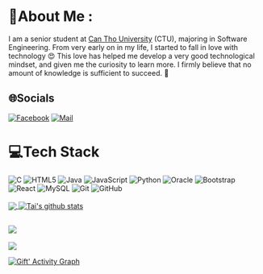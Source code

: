 # 💫About Me :
  I am a senior student at [Can Tho University](https://www.ctu.edu.vn/) (CTU), majoring in Software Engineering. From very early on in my life, I started to fall in love with technology 😍 This love has helped me develop a very good technological mindset, and given me the curiosity to learn more. I firmly believe that no amount of knowledge is sufficient to succeed. 🧠

## 🌐Socials
[![Facebook](https://img.shields.io/badge/Facebook-%231877F2.svg?logo=Facebook&logoColor=white)](https://facebook.com/https://www.facebook.com/tai.nhat.927758) 
[![Mail](https://img.shields.io/badge/-tainn.dv@gmail.com-gray?style=flat-square&logo=gmail&logoColor=red)](mailto:tainn.dv@gmail.com)

# 💻Tech Stack
![C](https://img.shields.io/badge/c-%2300599C.svg?style=for-the-badge&logo=c&logoColor=white) 
![HTML5](https://img.shields.io/badge/html5-%23E34F26.svg?style=for-the-badge&logo=html5&logoColor=white) 
![Java](https://img.shields.io/badge/java-%23ED8B00.svg?style=for-the-badge&logo=java&logoColor=white) 
![JavaScript](https://img.shields.io/badge/javascript-%23323330.svg?style=for-the-badge&logo=javascript&logoColor=%23F7DF1E) 
![Python](https://img.shields.io/badge/python-3670A0?style=for-the-badge&logo=python&logoColor=ffdd54) 
![Oracle](https://img.shields.io/badge/Oracle-F80000?style=for-the-badge&logo=oracle&logoColor=white) 
![Bootstrap](https://img.shields.io/badge/bootstrap-%23563D7C.svg?style=for-the-badge&logo=bootstrap&logoColor=white)
![React](https://img.shields.io/badge/-React-%23282C34?style=for-the-badge&logo=react)
![MySQL](https://img.shields.io/badge/-MySQL-black?style=for-the-badge&logo=mysql)
![Git](https://img.shields.io/badge/-Git-black?style=for-the-badge&logo=git)
![GitHub](https://img.shields.io/badge/-GitHub-181717?style=for-the-badge&logo=github)
<br><br>
<a href="https://github.com/teohigh">
  <img align="center" src="https://github-readme-stats.vercel.app/api/top-langs/?username=tainn03&theme=radical&hide" >
</a>
<a href="https://github.com/teohigh">
 <img align="center" src="https://github-readme-stats.vercel.app/api?username=tainn03&show_icons=true&theme=dark&line_height=30" alt="Tai's github stats"/>
</a>

![](https://quotes-github-readme.vercel.app/api?type=horizontal&theme=radical)
---
[![](https://visitcount.itsvg.in/api?id=tainn03&icon=0&color=0)](https://visitcount.itsvg.in)

<a href="https://github.com/tainn03/"><img alt="Gift' Activity Graph" src="https://github-readme-activity-graph.vercel.app/graph?username=tainn03&theme=github-compact&area=true" /></a>
